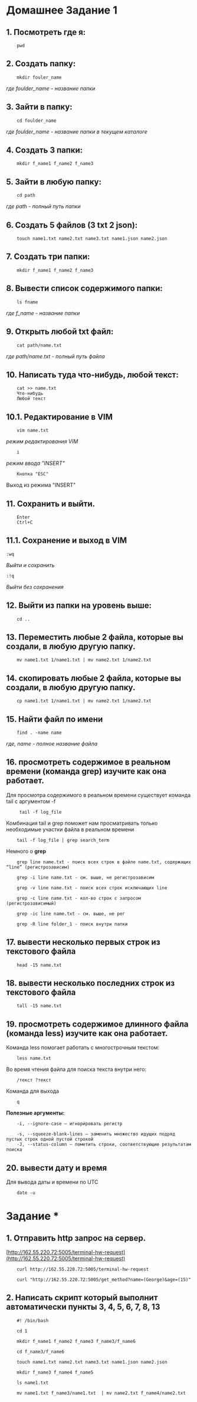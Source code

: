 # Домашнее Задание 1

## 1. Посмотреть где я: 

        pwd

## 2. Создать папку: 

        mkdir fouler_name    
*где foulder_name - название папки*

## 3. Зайти в папку: 
        
        cd foulder_name 
*где foulder_name - название папки в текущем каталоге*

## 4. Создать 3 папки: 

        mkdir f_name1 f_name2 f_name3

## 5. Зайти в любую папку: 

        cd path 
*где path - полный путь папки*

## 6. Создать 5 файлов (3 txt 2 json): 

        touch name1.txt name2.txt name3.txt name1.json name2.json

## 7. Создать три папки: 

        mkdir f_name1 f_name2 f_name3

## 8. Вывести список содержимого папки: 

        ls fname
*где f_name - название папки*

## 9. Открыть любой txt файл: 

        cat path/name.txt
*где path/name.txt - полный путь файла*

## 10. Написать туда что-нибудь, любой текст:

        cat >> name.txt
        Что-нибудь
        Любой текст

## 10.1. Редактирование в VIM

        vim name.txt

*режим редактирования VIM*

        i

*режим ввода "INSERT"* 

        Кнопка "ESC"

Выход из режима "INSERT"

## 11. Сохранить и выйти.

        Enter
        Ctrl+C

## 11.1. Сохранение и выход в VIM

    :wq

*Выйти и сохранить*

    :!q

*Выйти без сохранения*

## 12. Выйти из папки на уровень выше: 

        cd ..

## 13. Переместить любые 2 файла, которые вы создали, в любую другую папку.

        mv name1.txt 1/name1.txt | mv name2.txt 1/name2.txt

## 14. скопировать любые 2 файла, которые вы создали, в любую другую папку.

        cp name1.txt 1/name1.txt | mv name2.txt 1/name2.txt

## 15. Найти файл по имени

        find . -name name

*где, name - полное название файла*

## 16. просмотреть содержимое в реальном времени (команда grep) изучите как она работает.

Для просмотра содержимого в реальном времени существует команда tail с аргументом -f


         tail -f log_file        


Комбинация tail и grep поможет нам просматривать только необходимые участки файла в реальном времени

        tail -f log_file | grep search_term

Немного о **grep**

        grep line name.txt - поиск всех строк в файле name.txt, содержащих “line” (регистрозависим)

        grep -i line name.txt - см. выше, не регистрозависим

        grep -v line name.txt - поиск всех строк исключающих line

        grep -c line name.txt - кол-во строк с запросом (регистрозависимый)

        grep -ic line name.txt - см. выше, не рег

        grep -R line folder_1 - поиск внутри папки

## 17. вывести несколько первых строк из текстового файла


        head -15 name.txt

## 18. вывести несколько последних строк из текстового файла

        tall -15 name.txt

## 19. просмотреть содержимое длинного файла (команда less) изучите как она работает.

Команда less помогает работать с многострочным текстом:

        less name.txt 

Во время чтения файла для поиска текста внутри него:

        /текст ?текст 

Команда для выхода

        q 

**Полезные аргументы:**

        -i, --ignore-case — игнорировать регистр

        -s, --squeeze-blank-lines — заменить множество идущих подряд пустых строк одной пустой строкой
        -J, --status-column — пометить строки, соответствующие результатам поиска  

## 20. вывести дату и время

Для вывода даты и времени по UTC

        date -u 


# Задание *

## 1. Отправить http запрос на сервер.
[http://162.55.220.72:5005/terminal-hw-request](http://162.55.220.72:5005/terminal-hw-request)

        curl http://162.55.220.72:5005/terminal-hw-request

        curl "http://162.55.220.72:5005/get_method?name=(George)&age=(15)"



## 2. Написать скрипт который выполнит автоматически пункты 3, 4, 5, 6, 7, 8, 13

        #! /bin/bash

        cd 1

        mkdir f_name1 f_name2 f_name3 f_name3/f_name6

        cd f_name3/f_name6 

        touch name1.txt name2.txt name3.txt name1.json name2.json

        mkdir f_name3 f_name4 f_name5

        ls name1.txt

        mv name1.txt f_name3/name1.txt  | mv name2.txt f_name4/name2.txt
